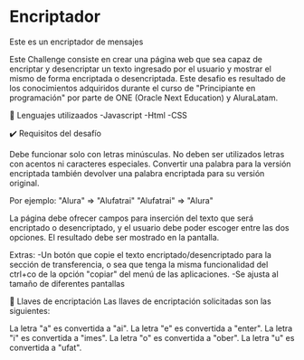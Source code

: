 # Encriptador 
 Este es un encriptador de mensajes 

Este  Challenge consiste en crear una página web que sea capaz de  encriptar y desencriptar un texto ingresado por el usuario y mostrar el  mismo  de forma encriptada o desencriptada. Este desafio es resultado de los conocimientos adquiridos durante el curso de "Principiante en programación" por parte de ONE (Oracle Next Education) y AluraLatam.

📝 Lenguajes utilizaados
-Javascript
-Html
-CSS

✔️ Requisitos del desafío

Debe funcionar solo con letras minúsculas.
No deben ser utilizados letras con acentos ni caracteres especiales.
Convertir una palabra para la versión encriptada también devolver una palabra encriptada para su versión original.

Por ejemplo:
"Alura" => "Alufatrai"
"Alufatrai" => "Alura"

La página debe ofrecer  campos para inserción del texto que será encriptado o desencriptado, y el usuario debe poder escoger entre las dos opciones.
El resultado debe ser mostrado en la pantalla.

Extras:
-Un botón que copie el texto encriptado/desencriptado para la sección de transferencia, o sea que tenga la misma funcionalidad del ctrl+co de la opción "copiar" del menú de las aplicaciones.
-Se ajusta al tamaño de diferentes pantallas 


🔑 Llaves de encriptación
Las llaves de encriptación solicitadas son las siguientes:

La letra "a" es convertida a "ai".
La letra "e" es convertida a "enter".
La letra "i" es convertida a "imes".
La letra "o" es convertida a "ober".
La letra "u" es convertida a "ufat".
